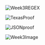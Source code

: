![Week3REGEX](https://user-images.githubusercontent.com/64856056/82758870-21363c80-9db7-11ea-92d7-06f8841306f5.png)


![TexasProof](https://user-images.githubusercontent.com/64856056/82758909-6c504f80-9db7-11ea-8433-5320a29fd04a.png)


![JSONproof](https://user-images.githubusercontent.com/64856056/82758949-b46f7200-9db7-11ea-9941-855322c084bc.png)


![Week3Image](https://user-images.githubusercontent.com/64856056/82758977-e680d400-9db7-11ea-84e7-b43c61827b99.png)

